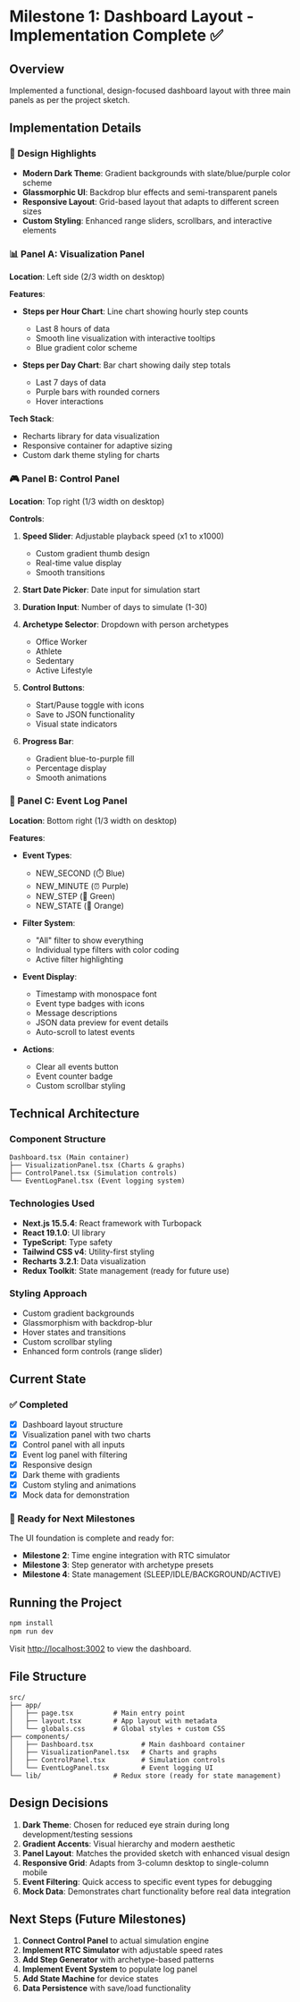 # Milestone 1: Dashboard Layout - Implementation Complete ✅

## Overview
Implemented a functional, design-focused dashboard layout with three main panels as per the project sketch.

## Implementation Details

### 🎨 Design Highlights
- **Modern Dark Theme**: Gradient backgrounds with slate/blue/purple color scheme
- **Glassmorphic UI**: Backdrop blur effects and semi-transparent panels
- **Responsive Layout**: Grid-based layout that adapts to different screen sizes
- **Custom Styling**: Enhanced range sliders, scrollbars, and interactive elements

### 📊 Panel A: Visualization Panel
**Location**: Left side (2/3 width on desktop)

**Features**:
- **Steps per Hour Chart**: Line chart showing hourly step counts
  - Last 8 hours of data
  - Smooth line visualization with interactive tooltips
  - Blue gradient color scheme

- **Steps per Day Chart**: Bar chart showing daily step totals
  - Last 7 days of data
  - Purple bars with rounded corners
  - Hover interactions

**Tech Stack**:
- Recharts library for data visualization
- Responsive container for adaptive sizing
- Custom dark theme styling for charts

### 🎮 Panel B: Control Panel
**Location**: Top right (1/3 width on desktop)

**Controls**:
1. **Speed Slider**: Adjustable playback speed (x1 to x1000)
   - Custom gradient thumb design
   - Real-time value display
   - Smooth transitions

2. **Start Date Picker**: Date input for simulation start

3. **Duration Input**: Number of days to simulate (1-30)

4. **Archetype Selector**: Dropdown with person archetypes
   - Office Worker
   - Athlete
   - Sedentary
   - Active Lifestyle

5. **Control Buttons**:
   - Start/Pause toggle with icons
   - Save to JSON functionality
   - Visual state indicators

6. **Progress Bar**:
   - Gradient blue-to-purple fill
   - Percentage display
   - Smooth animations

### 📝 Panel C: Event Log Panel
**Location**: Bottom right (1/3 width on desktop)

**Features**:
- **Event Types**:
  - NEW_SECOND (⏱️ Blue)
  - NEW_MINUTE (⏰ Purple)
  - NEW_STEP (👣 Green)
  - NEW_STATE (🔄 Orange)

- **Filter System**:
  - "All" filter to show everything
  - Individual type filters with color coding
  - Active filter highlighting

- **Event Display**:
  - Timestamp with monospace font
  - Event type badges with icons
  - Message descriptions
  - JSON data preview for event details
  - Auto-scroll to latest events

- **Actions**:
  - Clear all events button
  - Event counter badge
  - Custom scrollbar styling

## Technical Architecture

### Component Structure
```
Dashboard.tsx (Main container)
├── VisualizationPanel.tsx (Charts & graphs)
├── ControlPanel.tsx (Simulation controls)
└── EventLogPanel.tsx (Event logging system)
```

### Technologies Used
- **Next.js 15.5.4**: React framework with Turbopack
- **React 19.1.0**: UI library
- **TypeScript**: Type safety
- **Tailwind CSS v4**: Utility-first styling
- **Recharts 3.2.1**: Data visualization
- **Redux Toolkit**: State management (ready for future use)

### Styling Approach
- Custom gradient backgrounds
- Glassmorphism with backdrop-blur
- Hover states and transitions
- Custom scrollbar styling
- Enhanced form controls (range slider)

## Current State

### ✅ Completed
- [x] Dashboard layout structure
- [x] Visualization panel with two charts
- [x] Control panel with all inputs
- [x] Event log panel with filtering
- [x] Responsive design
- [x] Dark theme with gradients
- [x] Custom styling and animations
- [x] Mock data for demonstration

### 🔄 Ready for Next Milestones
The UI foundation is complete and ready for:
- **Milestone 2**: Time engine integration with RTC simulator
- **Milestone 3**: Step generator with archetype presets
- **Milestone 4**: State management (SLEEP/IDLE/BACKGROUND/ACTIVE)

## Running the Project

```bash
npm install
npm run dev
```

Visit [http://localhost:3002](http://localhost:3002) to view the dashboard.

## File Structure
```
src/
├── app/
│   ├── page.tsx          # Main entry point
│   ├── layout.tsx        # App layout with metadata
│   └── globals.css       # Global styles + custom CSS
├── components/
│   ├── Dashboard.tsx            # Main dashboard container
│   ├── VisualizationPanel.tsx   # Charts and graphs
│   ├── ControlPanel.tsx         # Simulation controls
│   └── EventLogPanel.tsx        # Event logging UI
└── lib/                  # Redux store (ready for state management)
```

## Design Decisions

1. **Dark Theme**: Chosen for reduced eye strain during long development/testing sessions
2. **Gradient Accents**: Visual hierarchy and modern aesthetic
3. **Panel Layout**: Matches the provided sketch with enhanced visual design
4. **Responsive Grid**: Adapts from 3-column desktop to single-column mobile
5. **Event Filtering**: Quick access to specific event types for debugging
6. **Mock Data**: Demonstrates chart functionality before real data integration

## Next Steps (Future Milestones)

1. **Connect Control Panel** to actual simulation engine
2. **Implement RTC Simulator** with adjustable speed rates
3. **Add Step Generator** with archetype-based patterns
4. **Implement Event System** to populate log panel
5. **Add State Machine** for device states
6. **Data Persistence** with save/load functionality
